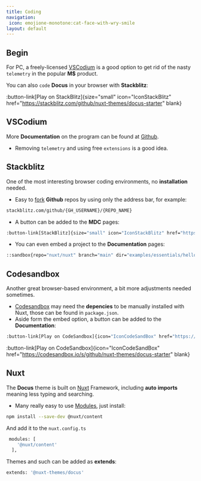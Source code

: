 ```yaml
---
title: Coding
navigation: 
 icon: emojione-monotone:cat-face-with-wry-smile
layout: default
---
```


## Begin

For PC, a freely-licensed [VSCodium](https://vscodium.com/) is a 
good option to get rid of the nasty `telemetry` in the popular **M$** product.

You can also `code` **Docus** in your browser with **Stackblitz**:

:button-link[Play on StackBlitz]{size="small" icon="IconStackBlitz" href="https://stackblitz.com/github/nuxt-themes/docus-starter" blank}

## VSCodium
 More **Documentation** on the program can be found at [Github](https://github.com/VSCodium/vscodium/blob/master/DOCS.md).
- Removing `telemetry` and using free `extensions` is a good idea.

## Stackblitz

 One of the most interesting browser coding environments, no **installation** needed.
- Easy to [fork](https://developer.stackblitz.com/guides/user-guide/importing-projects) **Github** repos by using only the address bar, for example:
```bash
stackblitz.com/github/{GH_USERNAME}/{REPO_NAME}
```
- A button can be added to the **MDC** pages:
```bash
:button-link[StackBlitz]{size="small" icon="IconStackBlitz" href="https://stackblitz.com/github/nuxt-themes/docus-starter" blank}
```
- You can even embed a project to the **Documentation** pages:
```bash
::sandbox{repo="nuxt/nuxt" branch="main" dir="examples/essentials/hello-world" file="app.vue"} ::
```
## Codesandbox
Another great browser-based environment, a bit more adjustments needed sometimes.
- [Codesandbox](https://codesandbox.io/) may need the **depencies** to be manually installed with Nuxt, those can be found in `package.json`.
- Aside form the embed option, a button can be added to the **Documentation**:

```bash
:button-link[Play on CodeSandbox]{icon="IconCodeSandBox" href="https://codesandbox.io/s/github/nuxt-themes/docus-starter" blank}
```
:button-link[Play on CodeSandbox]{icon="IconCodeSandBox" href="https://codesandbox.io/s/github/nuxt-themes/docus-starter" blank}
## Nuxt

The **Docus** theme is built on [Nuxt](https://nuxt.com/docs/getting-started/introduction) Framework, including **auto imports** meaning less typing and searching.

- Many really easy to use [Modules](https://nuxt.com/modules), just install:
```bash
npm install --save-dev @nuxt/content
```
And add it to the `nuxt.config.ts`
```bash
 modules: [
    '@nuxt/content'
  ],
```
Themes and such can be added as **extends**:
```bash
extends: '@nuxt-themes/docus'
```

